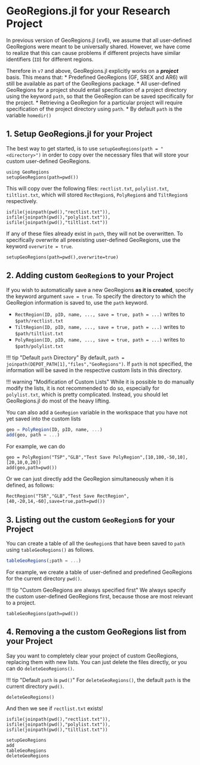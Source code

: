 # GeoRegions.jl for your Research Project

In previous version of GeoRegions.jl (≤v6), we assume that all user-defined GeoRegions were meant to be universally shared. However, we have come to realize that this can cause problems if different projects have similar identifiers (`ID`) for different regions.

Therefore in `v7` and above, GeoRegions.jl explicitly works on a **_project_** basis. This means that:
    * Predefined GeoRegions (GF, SREX and AR6) will still be available as part of the GeoRegions package.
    * All user-defined GeoRegions for a project should entail specification of a project directory using the keyword `path`, so that the GeoRegion can be saved specifically for the project.
    * Retrieving a GeoRegion for a particular project will require specification of the project directory using `path`.
    * By default `path` is the variable `homedir()`

## 1. Setup GeoRegions.jl for your Project

The best way to get started, is to use `setupGeoRegions(path = "<directory>")` in order to copy over the necessary files that will store your custom user-defined GeoRegions.

```@example projects
using GeoRegions
setupGeoRegions(path=pwd())
```

This will copy over the following files: `rectlist.txt`, `polylist.txt`, `tiltlist.txt`, which will stored `RectRegion`s, `PolyRegion`s and `TiltRegion`s respectively.

```@example projects
isfile(joinpath(pwd(),"rectlist.txt")),
isfile(joinpath(pwd(),"polylist.txt")),
isfile(joinpath(pwd(),"tiltlist.txt"))
```

If any of these files already exist in `path`, they will not be overwritten. To specifically overwrite all preexisting user-defined GeoRegions, use the keyword `overwrite = true`.

```@example projects
setupGeoRegions(path=pwd(),overwrite=true)
```

## 2. Adding custom `GeoRegion`s to your Project

If you wish to automatically save a new GeoRegions **as it is created**, specify the keyword argument `save = true`. To specify the directory to which the GeoRegion information is saved to, use the `path` keyword.

* `RectRegion(ID, pID, name, ..., save = true, path = ...)` writes to `$path/rectlist.txt`
* `TiltRegion(ID, pID, name, ..., save = true, path = ...)` writes to `$path/tiltlist.txt`
* `PolyRegion(ID, pID, name, ..., save = true, path = ...)` writes to `$path/polylist.txt`

!!! tip "Default `path` Directory"
    By default, `path = joinpath(DEPOT_PATH[1],"files","GeoRegions")`. If `path` is not specified, the information will be saved in the respective custom lists in this directory.

!!! warning "Modification of Custom Lists"
    While it is possible to do manually modify the lists, it is not recommended to do so, especially for `polylist.txt`, which is pretty complicated. Instead, you should let GeoRegions.jl do most of the heavy lifting.

You can also add a `GeoRegion` variable in the workspace that you have not yet saved into the custom lists

```julia
geo = PolyRegion(ID, pID, name, ...)
add(geo, path = ...)
```

For example, we can do

```@example projects
geo = PolyRegion("TSP","GLB","Test Save PolyRegion",[10,100,-50,10],[20,10,0,20])
add(geo,path=pwd())
```

Or we can just directly add the GeoRegion simultaneously when it is defined, as follows:

```@example projects
RectRegion("TSR","GLB","Test Save RectRegion",[40,-20,14,-60],save=true,path=pwd())
```

## 3. Listing out the custom `GeoRegion`s for your Project

You can create a table of all the `GeoRegion`s that have been saved to `path` using `tableGeoRegions()` as follows.

```julia
tableGeoRegions(;path = ...)
```

For example, we create a table of user-defined and predefined GeoRegions for the current directory `pwd()`.

!!! tip "Custom GeoRegions are always specified first"
    We always specify the custom user-defined GeoRegions first, because those are most relevant to a project.

```@example projects
tableGeoRegions(path=pwd())
```

## 4. Removing a the custom GeoRegions list from your Project

Say you want to completely clear your project of custom GeoRegions, replacing them with new lists. You can just delete the files directly, or you can do `deleteGeoRegions()`.

!!! tip "Default `path` is `pwd()`"
    For `deleteGeoRegions()`, the default `path` is the current directory `pwd()`.

```@example projects
deleteGeoRegions()
```

And then we see if `rectlist.txt` exists!

```@example projects
isfile(joinpath(pwd(),"rectlist.txt")),
isfile(joinpath(pwd(),"polylist.txt")),
isfile(joinpath(pwd(),"tiltlist.txt"))
```

```@docs
setupGeoRegions
add
tableGeoRegions
deleteGeoRegions
```
